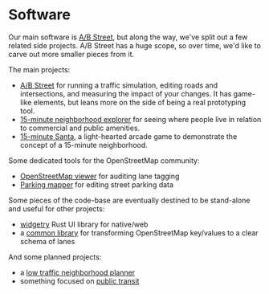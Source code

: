 # Software

Our main software is [A/B Street](abstreet.md), but along the way, we've split out a few related side projects. A/B Street has a huge scope, so over time, we'd like to carve out more smaller pieces from it.

The main projects:

- [A/B Street](abstreet.md) for running a traffic simulation, editing roads and intersections, and measuring the impact of your changes. It has game-like elements, but leans more on the side of being a real prototyping tool.
- [15-minute neighborhood explorer](fifteen_min.md) for seeing where people live in relation to commercial and public amenities.
- [15-minute Santa](santa.md), a light-hearted arcade game to demonstrate the concept of a 15-minute neighborhood.

Some dedicated tools for the OpenStreetMap community:

- [OpenStreetMap viewer](osm_viewer.md) for auditing lane tagging
- [Parking mapper](parking_mapper.md) for editing street parking data

Some pieces of the code-base are eventually destined to be stand-alone and useful for other projects:

- [widgetry](../tech/dev/ui.md) Rust UI library for native/web
- a [common library](https://github.com/a-b-street/abstreet/blob/master/map_model/src/make/initial/lane_specs.rs) for transforming OpenStreetMap key/values to a clear schema of lanes

And some planned projects:
- a [low traffic neighborhood planner](https://docs.google.com/document/d/1ejmOPNyizR8owqjEbTYlIAN4l5QgLPJ85-es26q8nfg/edit?usp=sharing)
- something focused on [public transit](https://github.com/a-b-street/abstreet/issues/372)
